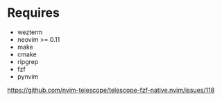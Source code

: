 Requires
========
- wezterm
- neovim >= 0.11
- make
- cmake
- ripgrep
- fzf
- pynvim

https://github.com/nvim-telescope/telescope-fzf-native.nvim/issues/118
